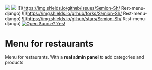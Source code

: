 ![](https://img.shields.io/badge/author-Semion%20Shandruk-brightgreen) ![](https://img.shields.io/badge/language-Python-brightgreen) ![](https://img.shields.io/github/issues/Semion-Sh/
Rest-menu-django) ![](https://img.shields.io/github/forks/Semion-Sh/
Rest-menu-django) ![](https://img.shields.io/github/stars/Semion-Sh/
Rest-menu-django)
[![Open Source? Yes!](https://badgen.net/badge/Open%20Source%20%3F/Yes%21/green?icon=github)](https://github.com/Naereen/badges/)

# Menu for restaurants

Menu for restaurants. With a **real admin panel** to add categories and products
